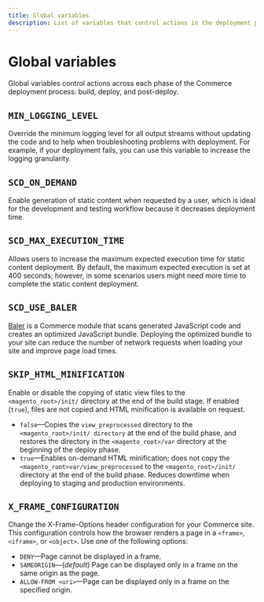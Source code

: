 ```yaml
---
title: Global variables
description: List of variables that control actions in the deployment process.
---
```


# Global variables

Global variables control actions across each phase of the Commerce deployment process: build, deploy, and post-deploy.

## `MIN_LOGGING_LEVEL`

Override the minimum logging level for all output streams without updating the code and to help when troubleshooting problems with deployment. For example, if your deployment fails, you can use this variable to increase the logging granularity.

## `SCD_ON_DEMAND`

Enable generation of static content when requested by a user, which is ideal for the development and testing workflow because it decreases deployment time.

## `SCD_MAX_EXECUTION_TIME`

Allows users to increase the maximum expected execution time for static content deployment. By default, the maximum expected execution is set at 400 seconds; however, in some scenarios users might need more time to complete the static content deployment.

## `SCD_USE_BALER`

[Baler][] is a Commerce module that scans generated JavaScript code and creates an optimized JavaScript bundle. Deploying the optimized bundle to your site can reduce the number of network requests when loading your site and improve page load times.

## `SKIP_HTML_MINIFICATION`

Enable or disable the copying of static view files to the `<magento_root>/init/` directory at the end of the build stage. If enabled (`true`), files are not copied and HTML minification is available on request.

- `false`—Copies the `view_preprocessed` directory to the `<magento_root>/init/ directory` at the end of the build phase, and restores the directory in the `<magento_root>/var` directory at the beginning of the deploy phase.
- `true`—Enables on-demand HTML minification; does not copy the `<magento_root>var/view_preprocessed` to the `<magento_root>/init/` directory at the end of the build phase. Reduces downtime when deploying to staging and production environments.

## `X_FRAME_CONFIGURATION`

Change the X-Frame-Options header configuration for your Commerce site. This configuration controls how the browser renders a page in a `<frame>`, `<iframe>`, or `<object>`. Use one of the following options:

- `DENY`—Page cannot be displayed in a frame.
- `SAMEORIGIN`—(_default_) Page can be displayed only in a frame on the same origin as the page.
- `ALLOW-FROM <uri>`—Page can be displayed only in a frame on the specified origin.

<!-- link definitions -->

[Baler]: https://github.com/magento/baler
